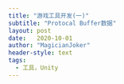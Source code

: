 ```yaml
---
title: "游戏工具开发(一)"
subtitle: "Protocal Buffer数据"
layout: post
date:   2020-10-01
author: "MagicianJoker"
header-style: text
tags:
  - 工具，Unity
---
```


